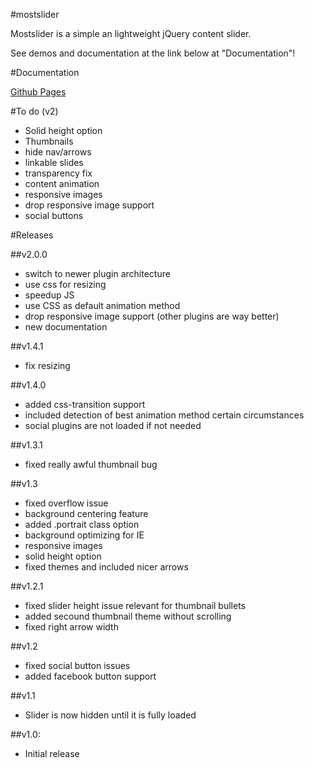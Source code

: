 #mostslider

Mostslider is a simple an lightweight jQuery content slider.

See demos and documentation at the link below at "Documentation"!

#Documentation

[Github Pages](http://julianhandl.github.io/mostslider/)

#To do (v2)

- Solid height option
- Thumbnails
- hide nav/arrows
- linkable slides
- transparency fix
- content animation
- responsive images
- drop responsive image support
- social buttons

#Releases

##v2.0.0

- switch to newer plugin architecture
- use css for resizing
- speedup JS
- use CSS as default animation method
- drop responsive image support (other plugins are way better)
- new documentation

##v1.4.1

- fix resizing

##v1.4.0

- added css-transition support
- included detection of best animation method certain circumstances
- social plugins are not loaded if not needed

##v1.3.1

- fixed really awful thumbnail bug

##v1.3

- fixed overflow issue
- background centering feature
- added .portrait class option
- background optimizing for IE
- responsive images
- solid height option
- fixed themes and included nicer arrows

##v1.2.1

- fixed slider height issue relevant for thumbnail bullets
- added secound thumbnail theme without scrolling
- fixed right arrow width

##v1.2

- fixed social button issues
- added facebook button support

##v1.1

- Slider is now hidden until it is fully loaded

##v1.0:

- Initial release

